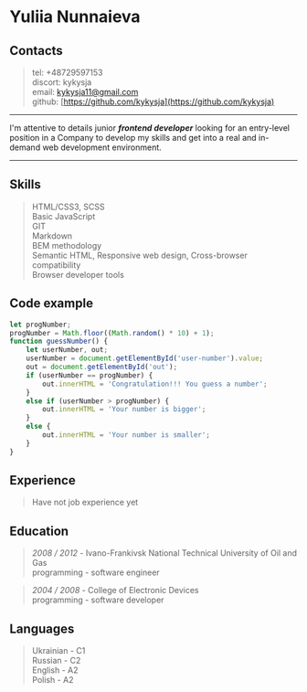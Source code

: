 # Yuliia Nunnaieva

## Contacts

> tel: +48729597153  
> discort: kykysja  
> email: kykysja11@gmail.com  
> github: [https://github.com/kykysja](https://github.com/kykysja)  

***

I'm attentive to details junior ___frontend developer___ looking for an entry-level position in a Company to develop my skills and get into a real and in-demand web development environment.  

***

## Skills

> HTML/CSS3, SCSS  
> Basic JavaScript  
> GIT  
> Markdown  
> BEM methodology   
> Semantic HTML, Responsive web design, Cross-browser compatibility  
> Browser developer tools  

## Code example

``` JavaScript  
let progNumber;
progNumber = Math.floor((Math.random() * 10) + 1);
function guessNumber() {
	let userNumber, out;
	userNumber = document.getElementById('user-number').value;
	out = document.getElementById('out');
	if (userNumber == progNumber) {
		out.innerHTML = 'Congratulation!!! You guess a number';
	}
	else if (userNumber > progNumber) {
		out.innerHTML = 'Your number is bigger';
	}
	else {
		out.innerHTML = 'Your number is smaller';
	}
}  
```  

## Experience  

>Have not job experience yet  

## Education  

> _2008 / 2012_ - Ivano-Frankivsk National Technical University of Oil and Gas  
programming - software engineer

> _2004 / 2008_ - College of Electronic Devices  
programming - software developer  

## Languages  

> Ukrainian - C1  
> Russian - C2  
> English - A2  
> Polish - A2  

